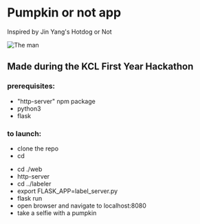 # Pumpkin or not app

Inspired by Jin Yang's Hotdog or Not

![The man](https://cdn.vox-cdn.com/thumbor/HBE58zphz9fABiA63bVp2H8nGGo=/0x0:2544x1428/1200x800/filters:focal(1137x453:1543x859)/cdn.vox-cdn.com/uploads/chorus_image/image/54782683/jian_yang_hbo_silicon_valley.0.png "Jin Yang")

## Made during the KCL First Year Hackathon

### prerequisites:

* "http-server" npm package
* python3
* flask

### to launch:

* clone the repo
* cd <dir of project>
* cd ./web
* http-server
* cd ../labeler
* export FLASK_APP=label_server.py
* flask run
* open browser and navigate to localhost:8080
* take a selfie with a pumpkin
  

